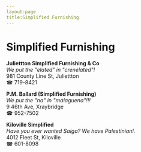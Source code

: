 ```yaml
---
layout:page
title:Simplified Furnishing
---
```

# Simplified Furnishing

**Juliettton Simplified Furnishing & Co**  
_We put the "elated" in "crenelated"!_  
981 County Line St, Juliettton  
☎ 719-8421



**P.M. Ballard (Simplified Furnishing)**  
_We put the "na" in "malaguena"!!!_  
9 46th Ave, Xraybridge  
☎ 952-7502



**Kiloville Simplified**  
_Have you ever wanted Saiga? We have Palestinian!._  
4012 Fleet St, Kiloville  
☎ 601-8098



